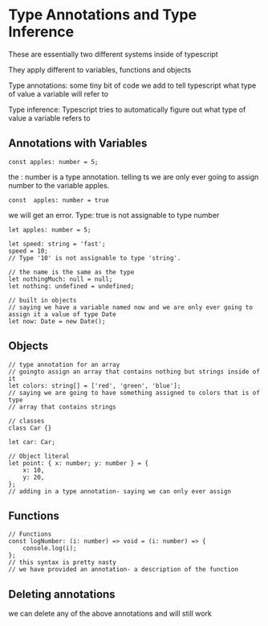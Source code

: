 # Type Annotations and Type Inference

These are essentially two different systems inside of typescript

They apply different to variables, functions and objects

Type annotations: some tiny bit of code we add to tell typescript what type of value a variable will refer to

Type inference: Typescript tries to automatically figure out what type of value a variable refers to

## Annotations with Variables

```
const apples: number = 5;
```

the : number is a type annotation. telling ts we are only ever going to assign number to the variable apples.

```
const  apples: number = true
```

we will get an error. Type: true is not assignable to type number

```
let apples: number = 5;

let speed: string = 'fast';
speed = 10;
// Type '10' is not assignable to type 'string'.

// the name is the same as the type
let nothingMuch: null = null;
let nothing: undefined = undefined;

// built in objects
// saying we have a variable named now and we are only ever going to assign it a value of type Date
let now: Date = new Date();

```
## Objects

```
// type annotation for an array
// goingto assign an array that contains nothing but strings inside of it
let colors: string[] = ['red', 'green', 'blue'];
// saying we are going to have something assigned to colors that is of type
// array that contains strings

// classes
class Car {}

let car: Car;

// Object literal
let point: { x: number; y: number } = {
	x: 10,
	y: 20,
};
// adding in a type annotation- saying we can only ever assign

```

## Functions

```
// Functions
const logNumber: (i: number) => void = (i: number) => {
	console.log(i);
};
// this syntax is pretty nasty
// we have provided an annotation- a description of the function

```

## Deleting annotations
we can delete any of the above annotations and will still work

